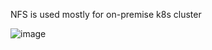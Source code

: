NFS is used mostly for on-premise k8s cluster

![image](https://github.com/user-attachments/assets/ec91148d-183e-4c5d-af66-5810e42e52b2)
